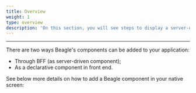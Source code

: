 ```yaml
---
title: Overview
weight: 1
type: overview
description: 'On this section, you will see steps to display a server-driven component on a native screen'
---
```


---

There are two ways Beagle's components can be added to your application: 

* Through BFF \(as server-driven component\);
* As a declarative component in front end.

See below more details on how to add a Beagle component in your native screen: 


